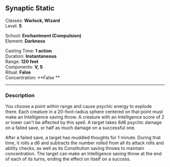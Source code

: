 ## Synaptic Static

Classes: **Warlock, Wizard**  
Level: **5**  

School: **Enchantment (Compulsion)**  
Element: **Darkness**  

Casting Time: **1 action**  
Duration: **Instantaneous**  
Range: **120 feet**  
Components: **V, S**  
Ritual: **False**  
Concentration: **False ** 

------

### Description

You choose a point within range and cause psychic energy to explode there. Each creature in a 20-foot-radius sphere centered on that point must make an Intelligence saving throw. A creature with an Intelligence score of 2 or lower can't be affected by this spell. A target takes 8d6 psychic damage on a failed save, or half as much damage on a successful one.

After a failed save, a target has muddled thoughts for 1 minute. During that time, it rolls a d6 and subtracts the number rolled from all its attack rolls and ability checks, as well as its Constitution saving throws to maintain concentration. The target can make an Intelligence saving throw at the end of each of its turns, ending the effect on itself on a success.